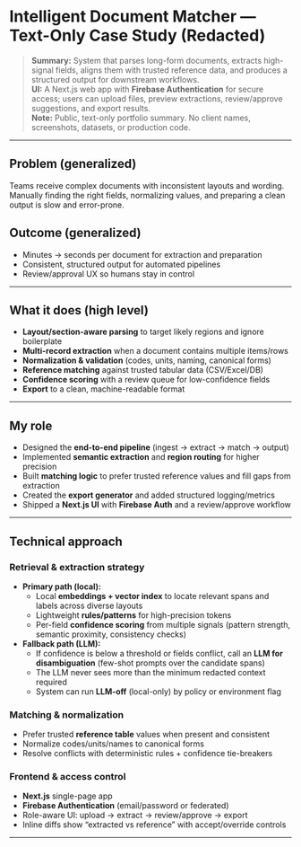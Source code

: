 # Intelligent Document Matcher — Text-Only Case Study (Redacted)

> **Summary:** System that parses long-form documents, extracts high-signal fields, aligns them with trusted reference data, and produces a structured output for downstream workflows.  
> **UI:** A Next.js web app with **Firebase Authentication** for secure access; users can upload files, preview extractions, review/approve suggestions, and export results.  
> **Note:** Public, text-only portfolio summary. No client names, screenshots, datasets, or production code.

---

## Problem (generalized)
Teams receive complex documents with inconsistent layouts and wording. Manually finding the right fields, normalizing values, and preparing a clean output is slow and error-prone.

## Outcome (generalized)
- Minutes → seconds per document for extraction and preparation
- Consistent, structured output for automated pipelines
- Review/approval UX so humans stay in control

---

## What it does (high level)
- **Layout/section-aware parsing** to target likely regions and ignore boilerplate
- **Multi-record extraction** when a document contains multiple items/rows
- **Normalization & validation** (codes, units, naming, canonical forms)
- **Reference matching** against trusted tabular data (CSV/Excel/DB)
- **Confidence scoring** with a review queue for low-confidence fields
- **Export** to a clean, machine-readable format

---

## My role
- Designed the **end-to-end pipeline** (ingest → extract → match → output)
- Implemented **semantic extraction** and **region routing** for higher precision
- Built **matching logic** to prefer trusted reference values and fill gaps from extraction
- Created the **export generator** and added structured logging/metrics
- Shipped a **Next.js UI** with **Firebase Auth** and a review/approve workflow

---

## Technical approach

### Retrieval & extraction strategy
- **Primary path (local):**  
  - Local **embeddings + vector index** to locate relevant spans and labels across diverse layouts  
  - Lightweight **rules/patterns** for high-precision tokens  
  - Per-field **confidence scoring** from multiple signals (pattern strength, semantic proximity, consistency checks)
- **Fallback path (LLM):**  
  - If confidence is below a threshold or fields conflict, call an **LLM for disambiguation** (few-shot prompts over the candidate spans)  
  - The LLM never sees more than the minimum redacted context required  
  - System can run **LLM-off** (local-only) by policy or environment flag

### Matching & normalization
- Prefer trusted **reference table** values when present and consistent  
- Normalize codes/units/names to canonical forms  
- Resolve conflicts with deterministic rules + confidence tie-breakers

### Frontend & access control
- **Next.js** single-page app  
- **Firebase Authentication** (email/password or federated)  
- Role-aware UI: upload → extract → review/approve → export  
- Inline diffs show “extracted vs reference” with accept/override controls

---


